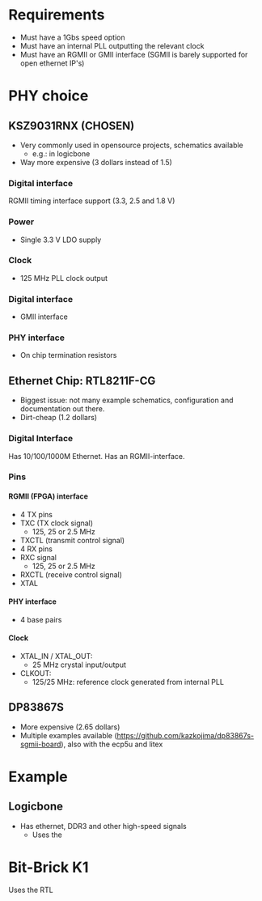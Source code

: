 # Requirements
- Must have a 1Gbs speed option
- Must have an internal PLL outputting the relevant clock
- Must have an RGMII or GMII interface (SGMII is barely supported for open ethernet IP's)


# PHY choice

## KSZ9031RNX (CHOSEN)
- Very commonly used in opensource projects, schematics available
	- e.g.: in logicbone
- Way more expensive (3 dollars instead of 1.5)

### Digital interface
RGMII timing interface support (3.3, 2.5 and 1.8 V)

### Power
- Single 3.3 V LDO supply

### Clock
- 125 MHz PLL clock output

### Digital interface
- GMII interface

### PHY interface
- On chip termination resistors


## Ethernet Chip: RTL8211F-CG
- Biggest issue: not many example schematics, configuration and documentation out there.
- Dirt-cheap (1.2 dollars)

### Digital Interface
Has 10/100/1000M Ethernet.
Has an RGMII-interface.


### Pins
#### RGMII (FPGA) interface
- 4 TX pins
- TXC (TX clock signal)
	- 125, 25 or 2.5 MHz
- TXCTL (transmit control signal)
- 4 RX pins
- RXC signal
	- 125, 25 or 2.5 MHz
- RXCTL (receive control signal)
- XTAL

#### PHY interface
- 4 base pairs

#### Clock
- XTAL_IN / XTAL_OUT:
	- 25 MHz crystal input/output
- CLKOUT:
	- 125/25 MHz: reference clock generated from internal PLL

## DP83867S
- More expensive (2.65 dollars)
- Multiple examples available (https://github.com/kazkojima/dp83867s-sgmii-board), also with the ecp5u and litex



# Example
## Logicbone
- Has ethernet, DDR3 and other high-speed signals
	- Uses the 

# Bit-Brick K1
Uses the RTL
